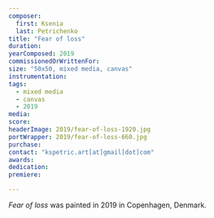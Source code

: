 ```yaml
---
composer:
  first: Ksenia
  last: Petrichenko
title: "Fear of loss"
duration:
yearComposed: 2019
commissionedOrWrittenFor:
size: "50x50, mixed media, canvas"
instrumentation:
tags:
  - mixed media
  - canvas
  - 2019
media:
score:
headerImage: 2019/fear-of-loss-1920.jpg
portWrapper: 2019/fear-of-loss-660.jpg
purchase: 
contact: "kspetric.art[at]gmail[dot]com"
awards:
dedication:
premiere:

---
```

*Fear of loss* was painted in 2019 in Copenhagen, Denmark.
<br><br>
